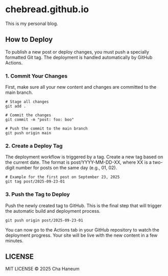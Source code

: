 # chebread.github.io
This is my personal blog.

## How to Deploy
To publish a new post or deploy changes, you must push a specially formatted Git tag. The deployment is handled automatically by GitHub Actions.

### 1. Commit Your Changes
First, make sure all your new content and changes are committed to the main branch.

```shell
# Stage all changes
git add .

# Commit the changes
git commit -m "post: foo: boo"

# Push the commit to the main branch
git push origin main
```

### 2. Create a Deploy Tag
The deployment workflow is triggered by a tag. Create a new tag based on the current date. The format is post/YYYY-MM-DD-XX, where XX is a two-digit number for posts on the same day (e.g., 01, 02).

```shell
# Example for the first post on September 23, 2025
git tag post/2025-09-23-01
```

### 3. Push the Tag to Deploy
Push the newly created tag to GitHub. This is the final step that will trigger the automatic build and deployment process.

```shell
git push origin post/2025-09-23-01
```

You can now go to the Actions tab in your GitHub repository to watch the deployment progress. Your site will be live with the new content in a few minutes.

## LICENSE
MIT LICENSE &copy; 2025 Cha Haneum